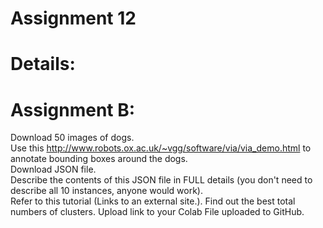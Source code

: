 # Assignment 12


# Details:

# Assignment B:
Download 50 images of dogs. \
Use this http://www.robots.ox.ac.uk/~vgg/software/via/via_demo.html  to annotate bounding boxes around the dogs.\
Download JSON file. \
Describe the contents of this JSON file in FULL details (you don't need to describe all 10 instances, anyone would work). \
Refer to this tutorial (Links to an external site.). Find out the best total numbers of clusters. Upload link to your Colab File uploaded to GitHub. 
